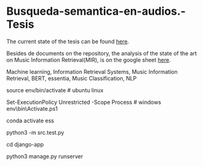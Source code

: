 # Busqueda-semantica-en-audios.-Tesis

The current state of the tesis can be found [here](https://github.com/NileyGF/Busqueda-semantica-en-audios.-Tesis/blob/main/docs/Recuperaci%C3%B3n_sem%C3%A1ntica_de_m%C3%BAsica_utilizando_grandes_modelos_de_lenguaje_y_embeddings.pdf).

Besides de documents on the repository, the analysis of the state of the art on Music Information Retrieval(MIR), is on the google sheet [here](https://docs.google.com/spreadsheets/d/1_MJO6jbfSJLG0gLDlu911yQ0zc3quQeut_394DEvVk4/edit?usp=sharing).

Machine learning, Information Retrieval Systems, Music Information Retrieval, BERT, essentia, Music Classification, NLP

source env/bin/activate # ubuntu linux

Set-ExecutionPolicy Unrestricted -Scope Process # windows
env\bin\Activate.ps1

conda activate ess

python3 -m src.test.py

cd django-app

python3 manage.py runserver